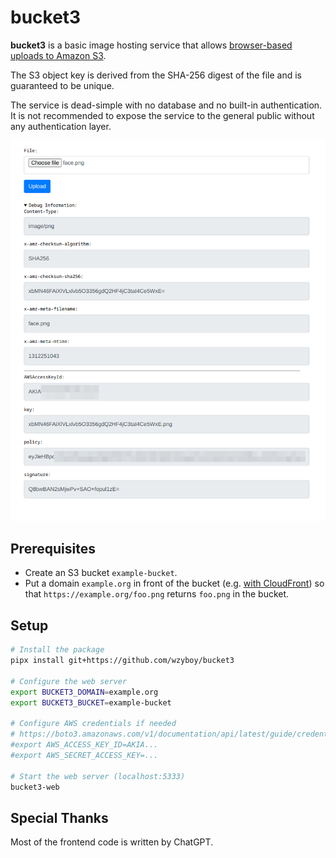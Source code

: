 # bucket3

**bucket3** is a basic image hosting service that allows [browser-based uploads to Amazon S3](https://docs.aws.amazon.com/AmazonS3/latest/API/sigv4-UsingHTTPPOST.html).

The S3 object key is derived from the SHA-256 digest of the file and is guaranteed to be unique.

The service is dead-simple with no database and no built-in authentication. It is not recommended to expose the service to the general public without any authentication layer.

![screenshot](screenshot.png)

## Prerequisites

- Create an S3 bucket `example-bucket`.
- Put a domain `example.org` in front of the bucket (e.g. [with CloudFront](https://repost.aws/knowledge-center/cloudfront-serve-static-website)) so that `https://example.org/foo.png` returns `foo.png` in the bucket.

## Setup

```bash
# Install the package
pipx install git+https://github.com/wzyboy/bucket3

# Configure the web server
export BUCKET3_DOMAIN=example.org
export BUCKET3_BUCKET=example-bucket

# Configure AWS credentials if needed
# https://boto3.amazonaws.com/v1/documentation/api/latest/guide/credentials.html
#export AWS_ACCESS_KEY_ID=AKIA...
#export AWS_SECRET_ACCESS_KEY=...

# Start the web server (localhost:5333)
bucket3-web
```

## Special Thanks

Most of the frontend code is written by ChatGPT.
